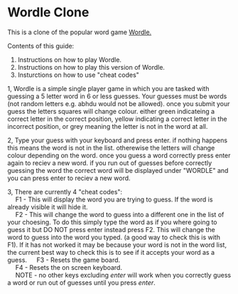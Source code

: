 # Wordle Clone
This is a clone of the popular word game [Wordle.](https://www.nytimes.com/games/wordle)

Contents of this guide:
  1) Instructions on how to play Wordle.
  2) Instructions on how to play this version of Wordle.
  3) Insturctions on how to use "cheat codes"
 
1, Wordle is a simple single player game in which you are tasked with guessing a 5 letter word in 6 or less guesses. Your guesses must be words (not random letters e.g. abhdu would not be allowed). once you submit your guess the letters squares will change colour. either green indicateing a correct letter in the correct position, yellow indicating a correct letter in the incorrect position, or grey meaning the letter is not in the word at all.


2, Type your guess with your keyboard and press enter. if nothing happens this means the word is not in the list. otherewise the letters will change colour depending on the word. once you guess a word correctly press enter again to reciev a new word. if you run out of guesses before correctly guessing the word the correct word will be displayed under "WORDLE" and you can press enter to reciev a new word.


3, There are currently 4 "cheat codes":  
&emsp; F1 - This will display the word you are trying to guess. If the word is already visible it will hide it.  
&emsp; F2 - This will change the word to guess into a different one in the list of your choesing. To do this simply type the word as if you where going to guess it but DO NOT press enter instead press F2. This will change the word to guess into the word you typed. (a good way to check this is with F1). If it has not worked it may be because your word is not in the word list, the current best way to check this is to see if it accepts your word as a guess.
&emsp; F3 - Resets the game board.  
&emsp; F4 - Resets the on screen keyboard.  
&emsp; NOTE - no other keys excluding *enter* will work when you correctly guess a word or run out of guesses until you press *enter*.
